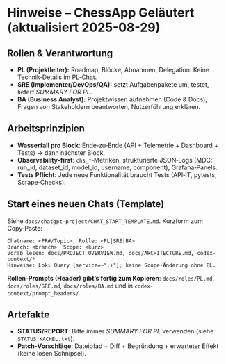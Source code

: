 # Hinweise – ChessApp Geläutert (aktualisiert 2025-08-29)

## Rollen & Verantwortung

- **PL (Projektleiter):** Roadmap, Blöcke, Abnahmen, Delegation. Keine Technik‑Details im PL‑Chat.
- **SRE (Implementer/DevOps/QA):** setzt Aufgabenpakete um, testet, liefert _SUMMARY FOR PL_.
- **BA (Business Analyst):** Projektwissen aufnehmen (Code & Docs), Fragen von Stakeholdern beantworten, Nutzerführung erklären.

## Arbeitsprinzipien

- **Wasserfall pro Block**: Ende‑zu‑Ende (API + Telemetrie + Dashboard + Tests) → dann nächster Block.
- **Observability‑first**: `chs_*`‑Metriken, strukturierte JSON‑Logs (MDC: run_id, dataset_id, model_id, username, component), Grafana‑Panels.
- **Tests Pflicht**: Jede neue Funktionalität braucht Tests (API‑IT, pytests, Scrape‑Checks).

## Start eines neuen Chats (Template)

Siehe `docs/chatgpt-project/CHAT_START_TEMPLATE.md`. Kurzform zum Copy‑Paste:

```
Chatname: <PR#/Topic>, Rolle: <PL|SRE|BA>
Branch: <branch>  Scope: <kurz>
Vorab lesen: docs/PROJECT_OVERVIEW.md, docs/ARCHITECTURE.md, codex-context/*
Hinweise: Loki Query {service=~".+"}; keine Scope‑Änderung ohne PL.
```

**Rollen‑Prompts (Header) gibt’s fertig zum Kopieren**: `docs/roles/PL.md`, `docs/roles/SRE.md`, `docs/roles/BA.md` und in `codex-context/prompt_headers/`.

## Artefakte

- **STATUS/REPORT**: Bitte immer _SUMMARY FOR PL_ verwenden (siehe `STATUS_KACHEL.txt`).
- **Patch‑Vorschläge**: Dateipfad + Diff + Begründung + erwarteter Effekt (keine losen Schnipsel).
